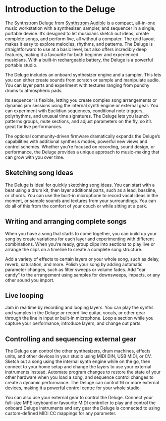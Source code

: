 # Introduction to the Deluge

The Synthstrom Deluge from [Synthstrom Audible](https://synthstrom.com/) is a compact, all-in-one music workstation with a synthesizer, sampler, and sequencer in a single, portable device. It’s designed to let musicians sketch out ideas, create complete songs, and perform live, all without a computer. The grid layout makes it easy to explore melodies, rhythms, and patterns. The Deluge is straightforward to use at a basic level, but also offers incredibly deep features, making it a favourite for both beginner and experienced musicians. With a built-in rechargeable battery, the Deluge is a powerful portable studio.

The Deluge includes an onboard synthesizer engine and a sampler. This lets you can either create sounds from scratch or sample and manipulate audio. You can layer parts and experiment with textures ranging from punchy drums to atmospheric pads.

Its sequencer is flexible, letting you create complex song arrangements or dynamic jam sessions using the internal synth engine or external gear. You can experiment with Euclidian sequences, conditional note triggers, polyrhythms, and unusual time signatures. The Deluge lets you launch patterns groups, mute sections, and adjust parameters on the fly, so it’s great for live performances.

The optional community-driven firmware dramatically expands the Deluge’s capabilities with additional synthesis modes, powerful new views and control schemes. Whether you’re focused on recording, sound design, or performance, the Deluge provides a unique approach to music-making that can grow with you over time.


## Sketching song ideas

The Deluge is ideal for quickly sketching song ideas. You can start with a beat using a drum kit, then layer additional parts, such as a lead, bassline, or chords. You can use the built-in microphone to record vocal ideas in the moment, or sample sounds and textures from your surroundings. You can do all of this from the comfort of your couch or while sitting at a park.

## Writing and arranging complete songs

When you have a song that starts to come together, you can build up your song by create variations for each layer and experimenting with different combinations. When you're ready, group clips into sections to play live or arrange the clips on a timeline to create a complete song structure.

Add a variety of effects to certain layers or your whole song, such as delay, reverb, saturation, and more. Polish your song by adding automatic parameter changes, such as filter sweeps or volume fades. Add "ear candy" to the arrangement using samples for downsweeps, impacts, or any other sound you import.

## Live looping

Jam in realtime by recording and looping layers. You can play the synths and samples in the Deluge or record live guitar, vocals, or other gear through the line in input or built-in microphone. Loop a section while you capture your performance, introduce layers, and change out parts.

## Controlling and sequencing external gear

The Deluge can control the other synthesizers, drum machines, effects units, and other devices in your studio using MIDI DIN, USB MIDI, or CV. Sketch out a song using the internal synth engine while on the go, then connect to your home setup and change the layers to use your external instruments instead. Automate program changes to restore the state of your other hardware when you load a song, and sequence control changes to create a dynamic performance. The Deluge can control 16 or more external devices, making it a powerful control centre for your whole studio.

You can also use your external gear to control the Deluge. Connect your full-size MPE keyboard or favourite MIDI controller to play and control the onboard Deluge instruments and any gear the Deluge is connected to using custom-defined MIDI CC mappings for any parameter.